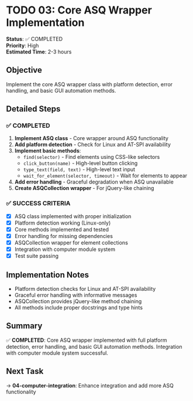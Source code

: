 # TODO 03: Core ASQ Wrapper Implementation

**Status**: ✅ COMPLETED  
**Priority**: High  
**Estimated Time**: 2-3 hours  

## Objective
Implement the core ASQ wrapper class with platform detection, error handling, and basic GUI automation methods.

## Detailed Steps

### ✅ COMPLETED
1. **Implement ASQ class** - Core wrapper around ASQ functionality
2. **Add platform detection** - Check for Linux and AT-SPI availability
3. **Implement basic methods**:
   - `find(selector)` - Find elements using CSS-like selectors
   - `click_button(name)` - High-level button clicking
   - `type_text(field, text)` - High-level text input
   - `wait_for_element(selector, timeout)` - Wait for elements to appear
4. **Add error handling** - Graceful degradation when ASQ unavailable
5. **Create ASQCollection wrapper** - For jQuery-like chaining

### ✅ SUCCESS CRITERIA
- [x] ASQ class implemented with proper initialization
- [x] Platform detection working (Linux-only)
- [x] Core methods implemented and tested
- [x] Error handling for missing dependencies
- [x] ASQCollection wrapper for element collections
- [x] Integration with computer module system
- [x] Test suite passing

## Implementation Notes
- Platform detection checks for Linux and AT-SPI availability
- Graceful error handling with informative messages
- ASQCollection provides jQuery-like method chaining
- All methods include proper docstrings and type hints

## Summary
✅ **COMPLETED**: Core ASQ wrapper implemented with full platform detection, error handling, and basic GUI automation methods. Integration with computer module system successful.

## Next Task
→ **04-computer-integration**: Enhance integration and add more ASQ functionality